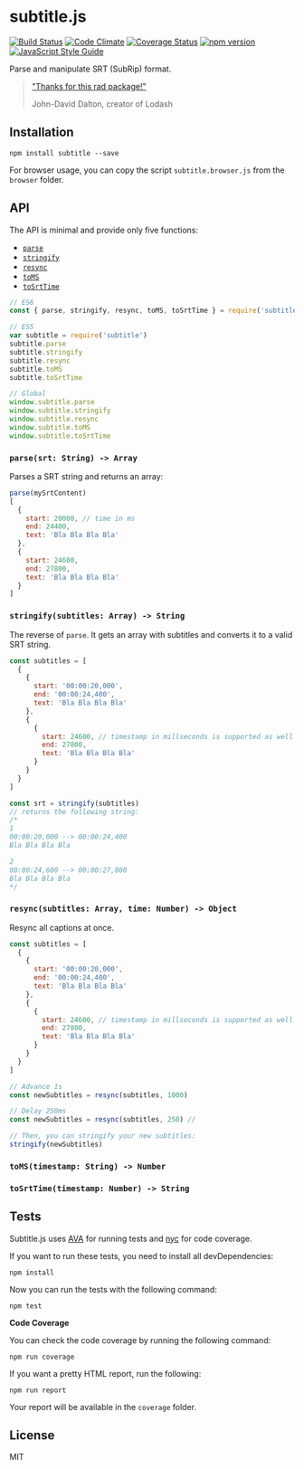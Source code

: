 # subtitle.js

[![Build Status](https://travis-ci.org/gsantiago/subtitle.js.svg?branch=master)](https://travis-ci.org/gsantiago/subtitle.js)
[![Code Climate](https://codeclimate.com/github/gsantiago/subtitle.js/badges/gpa.svg)](https://codeclimate.com/github/gsantiago/subtitle.js)
[![Coverage Status](https://coveralls.io/repos/github/gsantiago/subtitle.js/badge.svg?branch=master)](https://coveralls.io/github/gsantiago/subtitle.js?branch=master)
[![npm version](https://badge.fury.io/js/subtitle.svg)](http://badge.fury.io/js/subtitle)
[![JavaScript Style Guide](https://img.shields.io/badge/code%20style-standard-brightgreen.svg)](http://standardjs.com/)

Parse and manipulate SRT (SubRip) format.

> ["Thanks for this rad package!"](https://github.com/gsantiago/subtitle.js/pull/15#issuecomment-282879854)
>
> John-David Dalton, creator of Lodash

## Installation

`npm install subtitle --save`

For browser usage, you can copy the script `subtitle.browser.js`
from the `browser` folder.

## API

The API is minimal and provide only five functions:

* [`parse`](#parsesrt-string---array)
* [`stringify`](#stringifysubtitles-array---string)
* [`resync`](#resyncsubtitles-array-time-number---object)
* [`toMS`](#tomstimestamp-string---number)
* [`toSrtTime`](#tosrttimetimestamp-number---string)

```js
// ES6
const { parse, stringify, resync, toMS, toSrtTime } = require('subtitle')

// ES5
var subtitle = require('subtitle')
subtitle.parse
subtitle.stringify
subtitle.resync
subtitle.toMS
subtitle.toSrtTime

// Global
window.subtitle.parse
window.subtitle.stringify
window.subtitle.resync
window.subtitle.toMS
window.subtitle.toSrtTime
```

### `parse(srt: String) -> Array`

Parses a SRT string and returns an array:

```js
parse(mySrtContent)
[
  {
    start: 20000, // time in ms
    end: 24400,
    text: 'Bla Bla Bla Bla'
  },
  {
    start: 24600,
    end: 27800,
    text: 'Bla Bla Bla Bla'
  }
]
```

### `stringify(subtitles: Array) -> String`

The reverse of `parse`. It gets an array with subtitles and converts it to a valid SRT string.

```js
const subtitles = [
  {
    {
      start: '00:00:20,000',
      end: '00:00:24,400',
      text: 'Bla Bla Bla Bla'
    },
    {
      {
        start: 24600, // timestamp in millseconds is supported as well
        end: 27800,
        text: 'Bla Bla Bla Bla'
      }
    }
  }
]

const srt = stringify(subtitles)
// returns the following string:
/*
1
00:00:20,000 --> 00:00:24,400
Bla Bla Bla Bla

2
00:00:24,600 --> 00:00:27,800
Bla Bla Bla Bla
*/
```

### `resync(subtitles: Array, time: Number) -> Object`

Resync all captions at once.

```js
const subtitles = [
  {
    {
      start: '00:00:20,000',
      end: '00:00:24,400',
      text: 'Bla Bla Bla Bla'
    },
    {
      {
        start: 24600, // timestamp in millseconds is supported as well
        end: 27800,
        text: 'Bla Bla Bla Bla'
      }
    }
  }
]

// Advance 1s
const newSubtitles = resync(subtitles, 1000)

// Delay 250ms
const newSubtitles = resync(subtitles, 250) //

// Then, you can stringify your new subtitles:
stringify(newSubtitles)
```

### `toMS(timestamp: String) -> Number`

### `toSrtTime(timestamp: Number) -> String`

## Tests

Subtitle.js uses [AVA](https://github.com/avajs/ava) for running tests and [nyc](https://github.com/istanbuljs/nyc) for code coverage.

If you want to run these tests, you need to install all devDependencies:

`npm install`

Now you can run the tests with the following command:

`npm test`

**Code Coverage**

You can check the code coverage by running the following command:

`npm run coverage`

If you want a pretty HTML report, run the following:

`npm run report`

Your report will be available in the `coverage` folder.

## License

MIT
